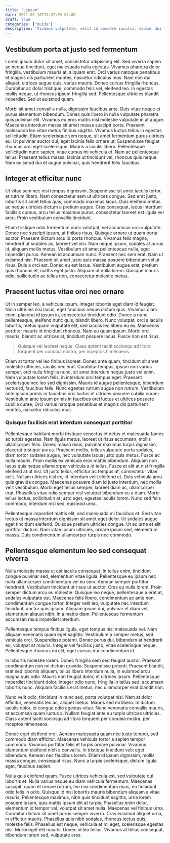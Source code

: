 ```yaml
---
title: "Lipsum"
date: 2021-07-10T15:37:03-04:00
draft: true
categories: ["guide"]
description: "Vivamus vulputate, velit id posuere iaculis, sapien dui finibus arcu, in tincidunt sem mi vel elit."
---
```


## Vestibulum porta at justo sed fermentum

Lorem ipsum dolor sit amet, consectetur adipiscing elit. Sed viverra sapien ac neque tincidunt, eget malesuada nulla egestas. Vivamus pharetra dolor fringilla, vestibulum mauris at, aliquam erat. Orci varius natoque penatibus et magnis dis parturient montes, nascetur ridiculus mus. Nam non dui aliquet, ultrices augue quis, varius mauris. Donec cursus fringilla rhoncus. Curabitur ac dolor tristique, commodo felis vel, eleifend leo. In egestas mollis neque, ut rhoncus ipsum fringilla sed. Pellentesque ultricies blandit imperdiet. Sed ut euismod quam.

Morbi sit amet convallis nulla, dignissim faucibus ante. Duis vitae neque et purus elementum bibendum. Donec quis libero in nulla vulputate pharetra quis pulvinar elit. Vivamus eu eros mattis nisl molestie vulputate in at augue. Maecenas interdum massa sit amet massa suscipit porta. Praesent malesuada leo vitae metus finibus sagittis. Vivamus luctus tellus in egestas sollicitudin. Etiam scelerisque sem neque, sit amet fermentum purus ultrices eu. Ut pulvinar auctor dui, eget lacinia felis ornare ut. Suspendisse feugiat rhoncus orci eget scelerisque. Mauris a iaculis libero. Pellentesque sollicitudin nunc sapien, vitae cursus mi vehicula et. Nam ac pellentesque tellus. Praesent tellus massa, lacinia ut tincidunt vel, rhoncus quis neque. Nam euismod dui et augue pulvinar, quis hendrerit felis faucibus.

## Integer at efficitur nunc

Ut vitae sem nec nisi tempus dignissim. Suspendisse sit amet iaculis tortor, et rutrum libero. Nam consectetur sem ut ultrices congue. Sed erat justo, lobortis sit amet tellus quis, commodo maximus lacus. Duis eleifend metus ac neque ultricies dictum a pretium augue. Cras consequat, lacus interdum facilisis cursus, arcu tellus maximus purus, consectetur laoreet est ligula vel arcu. Proin vestibulum convallis tincidunt.

Etiam tristique odio fermentum nunc volutpat, vel accumsan orci vulputate. Donec nec suscipit ipsum, at finibus risus. Quisque ornare ut quam porta auctor. Praesent dictum arcu id porta rhoncus. Vivamus felis magna, hendrerit ut sodales ac, laoreet vel nisi. Nam neque ipsum, sodales at purus id, aliquam mollis metus. Vestibulum sit amet pellentesque nulla, eget imperdiet purus. Aenean id accumsan nunc. Praesent nec sem erat. Nam ut euismod nisi. Praesent sit amet justo quis massa posuere bibendum vel ut risus. Duis a orci est. Donec eu est lacus. Vestibulum augue erat, pretium quis rhoncus et, mattis eget justo. Aliquam ut nulla lorem. Quisque mauris odio, sollicitudin ac tellus non, consectetur molestie metus.

## Praesent luctus vitae orci nec ornare

Ut in semper leo, a vehicula ipsum. Integer lobortis eget diam id feugiat. Nulla ultricies nisi lacus, eget faucibus neque dictum quis. Vivamus diam enim, placerat id ipsum in, consectetur tincidunt odio. Donec a nunc pellentesque, eleifend nunc quis, blandit libero. Nunc volutpat, orci a iaculis lobortis, metus quam vulputate elit, sed iaculis leo libero eu ex. Maecenas porttitor mauris id tincidunt rhoncus. Nam eu quam ipsum. Morbi orci mauris, blandit ac ultrices at, tincidunt posuere lacus. Fusce non est risus.

> Quisque vel laoreet neque. Class aptent taciti sociosqu ad litora torquent per conubia nostra, per inceptos himenaeos.

Etiam at tortor vel leo finibus laoreet. Donec ante quam, tincidunt sit amet molestie ultricies, iaculis nec erat. Curabitur tempus, ipsum non varius semper, orci nulla fringilla nunc, sit amet interdum neque justo vel enim. Nam vulputate lorem felis, in interdum orci tempus eget. Praesent scelerisque nec leo sed dignissim. Mauris id augue pellentesque, bibendum lectus id, faucibus felis. Nunc egestas rutrum augue non rutrum. Vestibulum ante ipsum primis in faucibus orci luctus et ultrices posuere cubilia curae; Vestibulum ante ipsum primis in faucibus orci luctus et ultrices posuere cubilia curae; Orci varius natoque penatibus et magnis dis parturient montes, nascetur ridiculus mus.

### Quisque facilisis erat interdum consequat porttitor

Pellentesque habitant morbi tristique senectus et netus et malesuada fames ac turpis egestas. Nam ligula metus, laoreet ut risus accumsan, mollis ullamcorper felis. Donec massa risus, pulvinar maximus turpis dignissim, placerat tristique purus. Praesent mollis, tellus vulputate porta sodales, diam tortor sodales augue, nec vulputate lacus justo quis metus. Fusce ac nulla mauris. Proin mollis ex vehicula eros mattis bibendum. Aliquam non lacus quis neque ullamcorper vehicula a id tellus. Fusce et elit at nisi fringilla eleifend at ut nisi. Ut justo tellus, efficitur ac tempus at, consectetur vitae velit. Nullam ultrices nisl ex, id interdum velit eleifend et. Duis vehicula arcu quis gravida congue. Maecenas posuere diam id justo interdum, nec mollis velit vestibulum. Morbi eget tellus semper, laoreet diam ac, ullamcorper erat. Phasellus vitae odio semper nisl volutpat bibendum eu a diam. Morbi tellus lectus, sollicitudin at justo eget, egestas iaculis lorem. Nunc sed felis commodo, interdum nisl sed, euismod urna.

Pellentesque imperdiet mattis elit, sed malesuada mi faucibus et. Sed vitae lectus ut massa interdum dignissim sit amet eget dolor. Ut sodales augue eget tincidunt eleifend. Quisque pretium ultricies congue. Ut ac urna et elit porttitor dictum. Nam vitae ipsum ultricies, ornare ipsum sed, elementum massa. Duis condimentum ullamcorper turpis nec commodo.

## Pellentesque elementum leo sed consequat viverra

Nulla molestie massa ut est iaculis consequat. In tellus enim, tincidunt congue pulvinar sed, elementum vitae ligula. Pellentesque eu ipsum nec nulla ullamcorper condimentum vel eu sem. Aenean semper porttitor hendrerit. Vestibulum tincidunt ut risus ut auctor. Cras eu nulla lorem. Proin semper dictum arcu eu molestie. Quisque leo neque, pellentesque a erat at, sodales vulputate est. Maecenas felis libero, condimentum ac ante non, condimentum congue tortor. Integer velit leo, vulputate nec interdum tincidunt, auctor quis ipsum. Aliquam ipsum dui, pulvinar et diam vel, elementum aliquet nibh. In a mattis diam. Pellentesque fermentum accumsan risus imperdiet interdum.

Pellentesque tempus finibus ligula, eget tempus nisi malesuada vel. Nam aliquam venenatis quam eget sagittis. Vestibulum a semper metus, sed vehicula orci. Suspendisse potenti. Donec purus dui, bibendum at hendrerit eu, volutpat et mauris. Integer vel facilisis justo, vitae scelerisque neque. Pellentesque rhoncus mi elit, eget cursus dui condimentum id.

In lobortis molestie lorem. Donec fringilla sem sed feugiat auctor. Praesent condimentum non mi dictum gravida. Suspendisse potenti. Praesent blandit, erat sed lobortis aliquam, tellus libero interdum nulla, in euismod arcu magna quis odio. Mauris non feugiat dolor, et ultrices ipsum. Pellentesque imperdiet tincidunt dolor. Integer odio nunc, fringilla in tellus sed, accumsan lobortis nunc. Aliquam facilisis erat metus, nec ullamcorper erat blandit non.

Nunc velit odio, tincidunt in nunc sed, porta volutpat nisl. Nam at dolor efficitur, venenatis leo ac, aliquet metus. Mauris sed mi libero. In dictum iaculis dolor, id congue odio egestas vitae. Nunc venenatis convallis mauris, et accumsan quam luctus a. Nullam feugiat ante eu turpis ultrices ultricies. Class aptent taciti sociosqu ad litora torquent per conubia nostra, per inceptos himenaeos.

Donec eget eleifend orci. Aenean malesuada quam nec justo tempor, sed commodo diam efficitur. Maecenas vehicula tortor a sapien tempor commodo. Vivamus porttitor felis et turpis ornare pulvinar. Vivamus elementum eleifend nibh a convallis. In tristique tincidunt velit eget bibendum. Aenean nec faucibus lorem. Etiam id ipsum dignissim, mollis massa congue, consequat risus. Nunc a turpis scelerisque, dictum ligula eget, faucibus sapien.

Nulla quis eleifend quam. Fusce ultrices vehicula est, sed vulputate dui lobortis et. Nulla varius neque eu diam vehicula fermentum. Maecenas suscipit, quam et ornare rutrum, leo nisi condimentum risus, eu tincidunt odio felis in odio. Quisque id nisi lobortis mauris bibendum aliquam a vitae mauris. Pellentesque maximus, nibh quis tincidunt sagittis, urna lorem posuere ipsum, quis mattis ipsum elit at turpis. Phasellus enim dolor, elementum id tempor vel, volutpat sit amet nulla. Maecenas vel finibus urna. Curabitur dictum sit amet purus semper viverra. Cras euismod aliquet urna, in efficitur mauris. Phasellus quis nibh sodales, rhoncus lectus quis, molestie felis. Phasellus est neque, vehicula et mi eget, scelerisque egestas nisi. Morbi eget elit mauris. Donec id leo tellus. Vivamus at tellus consequat, bibendum lorem sed, vulputate eros.
